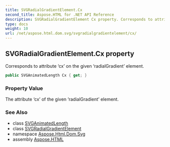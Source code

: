 ```yaml
---
title: SVGRadialGradientElement.Cx
second_title: Aspose.HTML for .NET API Reference
description: SVGRadialGradientElement Cx property. Corresponds to attribute cx on the given radialGradient element
type: docs
weight: 10
url: /net/aspose.html.dom.svg/svgradialgradientelement/cx/
---
```

## SVGRadialGradientElement.Cx property

Corresponds to attribute ‘cx’ on the given ‘radialGradient’ element.

```csharp
public SVGAnimatedLength Cx { get; }
```

### Property Value

The attribute ‘cx’ of the given ‘radialGradient’ element.

### See Also

* class [SVGAnimatedLength](../../../aspose.html.dom.svg.datatypes/svganimatedlength/)
* class [SVGRadialGradientElement](../)
* namespace [Aspose.Html.Dom.Svg](../../../aspose.html.dom.svg/)
* assembly [Aspose.HTML](../../../)
